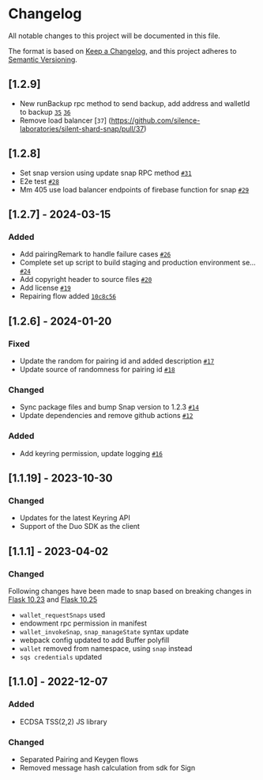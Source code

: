 # Changelog
All notable changes to this project will be documented in this file.

The format is based on [Keep a Changelog](https://keepachangelog.com/en/1.0.0/),
and this project adheres to [Semantic Versioning](https://semver.org/spec/v2.0.0.html).

## [1.2.9]
- New runBackup rpc method to send backup, add address and walletId to backup [`35`](https://github.com/silence-laboratories/silent-shard-snap/pull/35) [`36`](https://github.com/silence-laboratories/silent-shard-snap/pull/36)
- Remove load balancer [`37`]
(https://github.com/silence-laboratories/silent-shard-snap/pull/37)

## [1.2.8]
- Set snap version using update snap RPC method [`#31`](https://github.com/silence-laboratories/silent-shard-snap/pull/31)
- E2e test [`#28`](https://github.com/silence-laboratories/silent-shard-snap/pull/28)
- Mm 405 use load balancer endpoints of firebase function for snap [`#29`](https://github.com/silence-laboratories/silent-shard-snap/pull/29)

## [1.2.7] - 2024-03-15

### Added

- Add pairingRemark to handle failure cases [`#26`](https://github.com/silence-laboratories/silent-shard-snap/pull/26)
- Complete set up script to build staging and production environment se… [`#24`](https://github.com/silence-laboratories/silent-shard-snap/pull/24)
- Add copyright header to source files [`#20`](https://github.com/silence-laboratories/silent-shard-snap/pull/20)
- Add license [`#19`](https://github.com/silence-laboratories/silent-shard-snap/pull/19)
- Repairing flow added [`10c8c56`](https://github.com/silence-laboratories/silent-shard-snap/commit/10c8c56e012d6422ca4dcd3efee60076207b7410)

## [1.2.6] - 2024-01-20

### Fixed

- Update the random for pairing id and added description [`#17`](https://github.com/silence-laboratories/silent-shard-snap/pull/17)
- Update source of randomness for pairing id [`#18`](https://github.com/silence-laboratories/silent-shard-snap/pull/18)

### Changed

- Sync package files and bump Snap version to 1.2.3 [`#14`](https://github.com/silence-laboratories/silent-shard-snap/pull/14)
- Update dependencies and remove github actions [`#12`](https://github.com/silence-laboratories/silent-shard-snap/pull/12)

### Added

- Add keyring permission, update logging [`#16`](https://github.com/silence-laboratories/silent-shard-snap/pull/16)


## [1.1.19] - 2023-10-30
### Changed
- Updates for the latest Keyring API
- Support of the Duo SDK as the client

## [1.1.1] - 2023-04-02
### Changed
Following changes have been made to snap based on breaking changes in [Flask 10.23](https://github.com/MetaMask/snaps-monorepo/discussions/1101)  and [Flask 10.25](https://github.com/MetaMask/snaps-monorepo/discussions/1198)
- `wallet_requestSnaps` used
- endowment rpc permission in manifest
- `wallet_invokeSnap`, `snap_manageState` syntax update
- webpack config updated to add Buffer polyfill
- `wallet` removed from namespace, using `snap` instead
- `sqs credentials` updated

## [1.1.0] - 2022-12-07
### Added
- ECDSA TSS(2,2) JS library
### Changed
- Separated Pairing and Keygen flows
- Removed message hash calculation from sdk for Sign
